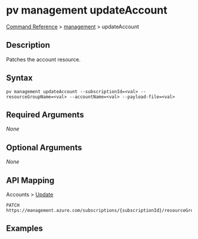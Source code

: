 # pv management updateAccount
[Command Reference](../../../README.md#command-reference) > [management](./main.md) > updateAccount

## Description
Patches the account resource.

## Syntax
```
pv management updateAccount --subscriptionId=<val> --resourceGroupName=<val> --accountName=<val> --payload-file=<val>
```

## Required Arguments
*None*

## Optional Arguments
*None*

## API Mapping
Accounts > [Update](https://docs.microsoft.com/en-us/rest/api/purview/accounts/update)
```
PATCH https://management.azure.com/subscriptions/{subscriptionId}/resourceGroups/{resourceGroupName}/providers/Microsoft.Purview/accounts/{accountName}
```

## Examples
```powershell

```